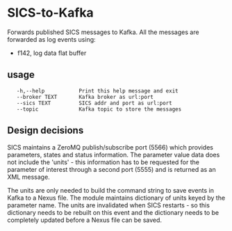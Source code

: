 # SICS-to-Kafka

Forwards published SICS messages to Kafka. All the messages are forwarded
as log events using:

- f142, log data flat buffer 

## usage
```
   -h,--help           Print this help message and exit
   --broker TEXT       Kafka broker as url:port
   --sics TEXT         SICS addr and port as url:port
   --topic             Kafka topic to store the messages
```
## Design decisions
SICS maintains a ZeroMQ publish/subscribe port (5566) which provides parameters, states and status information. 
The parameter value data does not include the 'units' - this information has to be requested for the parameter
of interest through a second port (5555) and is returned as an XML message. 

The units are only needed to build the command string to save events in Kafka to a Nexus file. The module maintains 
dictionary of units keyed by the parameter name. The units are invalidated when SICS restarts - so this dictionary 
needs to be rebuilt on this event and the dictionary needs to be completely updated before a Nexus file can be saved.


